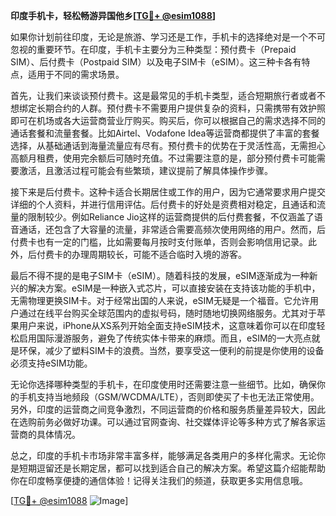 **印度手机卡，轻松畅游异国他乡[[TG💪+ @esim1088](https://t.me/s/esim1088)]**

如果你计划前往印度，无论是旅游、学习还是工作，手机卡的选择绝对是一个不可忽视的重要环节。在印度，手机卡主要分为三种类型：预付费卡（Prepaid SIM）、后付费卡（Postpaid SIM）以及电子SIM卡（eSIM）。这三种卡各有特点，适用于不同的需求场景。

首先，让我们来谈谈预付费卡。这是最常见的手机卡类型，适合短期旅行者或者不想绑定长期合约的人群。预付费卡不需要用户提供复杂的资料，只需携带有效护照即可在机场或各大运营商营业厅购买。购买后，你可以根据自己的需求选择不同的通话套餐和流量套餐。比如Airtel、Vodafone Idea等运营商都提供了丰富的套餐选择，从基础通话到海量流量应有尽有。预付费卡的优势在于灵活性高，无需担心高额月租费，使用完余额后可随时充值。不过需要注意的是，部分预付费卡可能需要激活，且激活过程可能会有些繁琐，建议提前了解具体操作步骤。

接下来是后付费卡。这种卡适合长期居住或工作的用户，因为它通常要求用户提交详细的个人资料，并进行信用评估。后付费卡的好处是资费相对稳定，且通话和流量的限制较少。例如Reliance Jio这样的运营商提供的后付费套餐，不仅涵盖了语音通话，还包含了大容量的流量，非常适合需要高频次使用网络的用户。然而，后付费卡也有一定的门槛，比如需要每月按时支付账单，否则会影响信用记录。此外，后付费卡的办理周期较长，可能不适合临时入境的游客。

最后不得不提的是电子SIM卡（eSIM）。随着科技的发展，eSIM逐渐成为一种新兴的解决方案。eSIM是一种嵌入式芯片，可以直接安装在支持该功能的手机中，无需物理更换SIM卡。对于经常出国的人来说，eSIM无疑是一个福音。它允许用户通过在线平台购买全球范围内的虚拟号码，随时随地切换网络服务。尤其对于苹果用户来说，iPhone从XS系列开始全面支持eSIM技术，这意味着你可以在印度轻松启用国际漫游服务，避免了传统实体卡带来的麻烦。而且，eSIM的一大亮点就是环保，减少了塑料SIM卡的浪费。当然，要享受这一便利的前提是你使用的设备必须支持eSIM功能。

无论你选择哪种类型的手机卡，在印度使用时还需要注意一些细节。比如，确保你的手机支持当地频段（GSM/WCDMA/LTE），否则即使买了卡也无法正常使用。另外，印度的运营商之间竞争激烈，不同运营商的价格和服务质量差异较大，因此在选购前务必做好功课。可以通过官网查询、社交媒体评论等多种方式了解各家运营商的具体情况。

总之，印度的手机卡市场非常丰富多样，能够满足各类用户的多样化需求。无论你是短期逗留还是长期定居，都可以找到适合自己的解决方案。希望这篇介绍能帮助你在印度畅享便捷的通信体验！记得关注我们的频道，获取更多实用信息哦。

[[TG💪+ @esim1088](https://t.me/s/esim1088) ![Image](https://i.postimg.cc/4NQfJmqS/Snipaste-2025-05-13-00-14-12.png)]